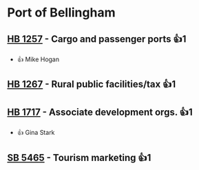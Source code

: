 # Port of Bellingham

## [HB 1257](/bill/2023-24/hb/1257/) - Cargo and passenger ports 👍1  
* 👍 Mike Hogan

## [HB 1267](/bill/2023-24/hb/1267/) - Rural public facilities/tax 👍1  

## [HB 1717](/bill/2023-24/hb/1717/) - Associate development orgs. 👍1  
* 👍 Gina Stark

## [SB 5465](/bill/2023-24/sb/5465/) - Tourism marketing 👍1  